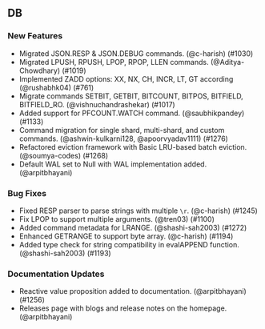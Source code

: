 ---
---

## DB

### New Features

- Migrated JSON.RESP & JSON.DEBUG commands. (@c-harish) (\#1030)
- Migrated LPUSH, RPUSH, LPOP, RPOP, LLEN commands. (@Aditya-Chowdhary) (\#1019)
- Implemented ZADD options: XX, NX, CH, INCR, LT, GT according (@rushabhk04) (\#761)
- Migrate commands SETBIT, GETBIT, BITCOUNT, BITPOS, BITFIELD, BITFIELD_RO. (@vishnuchandrashekar) (\#1017)
- Added support for PFCOUNT.WATCH command. (@saubhikpandey) (\#1133)
- Command migration for single shard, multi-shard, and custom commands. (@ashwin-kulkarni128, @apoorvyadav1111) (\#1276)
- Refactored eviction framework with Basic LRU-based batch eviction. (@soumya-codes) (\#1268)
- Default WAL set to Null with WAL implementation added. (@arpitbhayani)

### Bug Fixes

- Fixed RESP parser to parse strings with multiple `\r`. (@c-harish) (\#1245)
- Fix LPOP to support multiple arguments. (@tren03) (\#1100)
- Added command metadata for LRANGE. (@shashi-sah2003) (\#1272)
- Enhanced GETRANGE to support byte array. (@c-harish) (\#1194)
- Added type check for string compatibility in evalAPPEND function. (@shashi-sah2003) (\#1193)

### Documentation Updates

- Reactive value proposition added to documentation. (@arpitbhayani) (\#1256)
- Releases page with blogs and release notes on the homepage. (@arpitbhayani)
